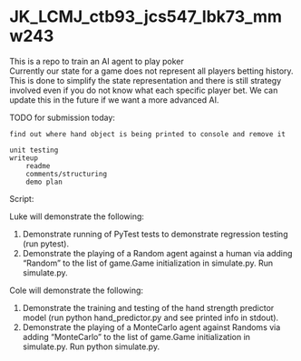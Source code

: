 # JK_LCMJ_ctb93_jcs547_lbk73_mmw243
This is a repo to train an AI agent to play poker \
Currently our state for a game does not represent all players betting history. This is done to 
simplify the state representation and there is still strategy involved even if you do not know
what each specific player bet. We can update this in the future if we want a more advanced AI.

TODO for submission today:
    
    find out where hand object is being printed to console and remove it
    
    unit testing
    writeup
        readme
        comments/structuring
        demo plan

Script:

Luke will demonstrate the following:
1. Demonstrate running of PyTest tests to demonstrate regression testing (run pytest).
2. Demonstrate the playing of a Random agent against a human via adding “Random” to the list of game.Game initialization in simulate.py. Run simulate.py.

Cole will demonstrate the following:
1. Demonstrate the training and testing of the hand strength predictor model (run python hand_predictor.py and see printed info in stdout).
2. Demonstrate the playing of a MonteCarlo agent against Randoms via adding “MonteCarlo” to the list of game.Game initialization in simulate.py. Run python simulate.py.

